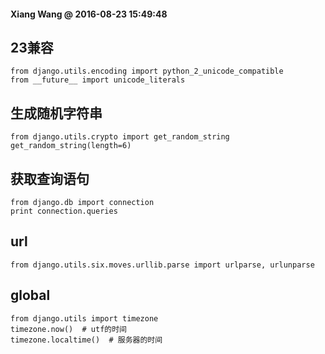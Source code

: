 #### Xiang Wang @ 2016-08-23 15:49:48

## 23兼容
    from django.utils.encoding import python_2_unicode_compatible
    from __future__ import unicode_literals
## 生成随机字符串
    from django.utils.crypto import get_random_string
    get_random_string(length=6)

## 获取查询语句
    from django.db import connection
    print connection.queries


## url
    from django.utils.six.moves.urllib.parse import urlparse, urlunparse


## global
    from django.utils import timezone
    timezone.now()  # utf的时间
    timezone.localtime()  # 服务器的时间
